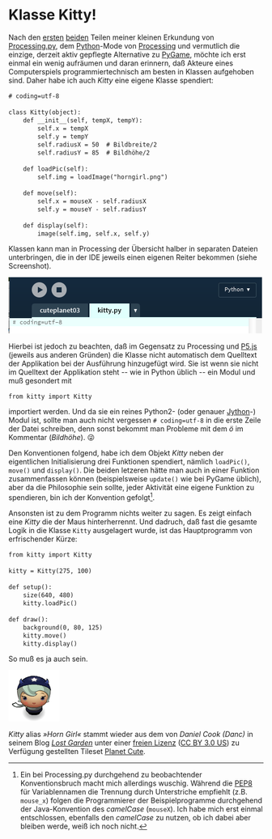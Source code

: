 # Klasse Kitty!

Nach den [ersten][1] [beiden][2] Teilen meiner kleinen Erkundung von [Processing.py][3], dem [Python][4]-Mode von [Processing][5] und vermutlich die einzige, derzeit aktiv gepflegte Alternative zu [PyGame][6], möchte ich erst einmal ein wenig aufräumen und daran erinnern, daß Akteure eines Computerspiels programmiertechnisch am besten in Klassen aufgehoben sind. Daher habe ich auch *Kitty* eine eigene Klasse spendiert:

~~~{python}
# coding=utf-8

class Kitty(object):
    def __init__(self, tempX, tempY):
        self.x = tempX
        self.y = tempY
        self.radiusX = 50  # Bildbreite/2
        self.radiusY = 85  # Bildhöhe/2
        
    def loadPic(self):
        self.img = loadImage("horngirl.png")
    
    def move(self):
        self.x = mouseX - self.radiusX
        self.y = mouseY - self.radiusY
        
    def display(self):
        image(self.img, self.x, self.y)
~~~

Klassen kann man in Processing der Übersicht halber in separaten Dateien unterbringen, die in der IDE jeweils einen eigenen Reiter bekommen (siehe Screenshot).

![Klasse Kitty](images/klassekitty.png)

Hierbei ist jedoch zu beachten, daß im Gegensatz zu Processing und [P5.js][7] (jeweils aus anderen Gründen) die Klasse nicht automatisch dem Quelltext der Applikation bei der Ausführung hinzugefügt wird. Sie ist wenn sie nicht im Quelltext der Applikation steht -- wie in Python üblich -- ein Modul und muß gesondert mit

~~~{python}
from kitty import Kitty
~~~

importiert werden. Und da sie ein reines Python2- (oder genauer [Jython][8]-) Modul ist, sollte man auch nicht vergessen `# coding=utf-8` in die erste Zeile der Datei schreiben, denn sonst bekommt man Probleme mit dem *ö* im Kommentar (*Bildhöhe*). 😜

Den Konventionen folgend, habe ich dem Objekt *Kitty* neben der eigentlichen Initialisierung drei Funktionen spendiert, nämlich `loadPic()`, `move()` und `display()`. Die beiden letzeren hätte man auch in einer Funktion zusammenfassen können (beispielsweise `update()` wie bei PyGame üblich), aber da die Philosophie sein sollte, jeder Aktivität eine eigene Funktion zu spendieren, bin ich der Konvention gefolgt[^1].

[^1]: Ein bei Processing.py durchgehend zu beobachtender Konventionsbruch macht mich allerdings wuschig. Während die [PEP8][8] für Variablennamen die Trennung durch Unterstriche empfiehlt (z.B. `mouse_x`) folgen die Programmierer der Beispielprogramme durchgehend der Java-Konvention des *camelCase* (`mouseX`). Ich habe mich erst einmal entschlossen, ebenfalls den *camelCase* zu nutzen, ob ich dabei aber bleiben werde, weiß ich noch nicht.

Ansonsten ist zu dem Programm nichts weiter zu sagen. Es zeigt einfach eine *Kitty* die der Maus hinterherrennt. Und dadruch, daß fast die gesamte Logik in die Klasse `Kitty` ausgelagert wurde, ist das Hauptprogramm von erfrischender Kürze:

~~~{python}
from kitty import Kitty

kitty = Kitty(275, 100)

def setup():
    size(640, 480)
    kitty.loadPic()

def draw():
    background(0, 80, 125)
    kitty.move()
    kitty.display()
~~~

So muß es ja auch sein.

![Horm Girl](images/horngirl.png)

*Kitty* alias *»Horn Girl«* stammt wieder aus dem von *Daniel Cook (Danc)* in seinem Blog *[Lost Garden][9]* unter einer [freien Lizenz][10] ([CC BY 3.0 US][11]) zu Verfügung gestellten Tileset [Planet Cute][12].

[1]: hallohoernchen.md
[2]: movingkitty.md
[3]: http://cognitiones.kantel-chaos-team.de/programmierung/creativecoding/processing/processingpy.html
[4]: http://cognitiones.kantel-chaos-team.de/programmierung/python/python.html
[5]: http://cognitiones.kantel-chaos-team.de/programmierung/creativecoding/processing/processing.html
[6]: http://cognitiones.kantel-chaos-team.de/multimedia/spieleprogrammierung/pygame.html
[7]: http://cognitiones.kantel-chaos-team.de/programmierung/creativecoding/processing/p5js.html
[8]: https://www.python.org/dev/peps/pep-0008/#descriptive-naming-styles
[9]: http://www.lostgarden.com/search/label/free%20game%20graphics
[10]: http://www.lostgarden.com/2007/03/lost-garden-license.html
[11]: http://creativecommons.org/licenses/by/3.0/us/
[12]: http://www.lostgarden.com/2007/05/dancs-miraculously-flexible-game.html
